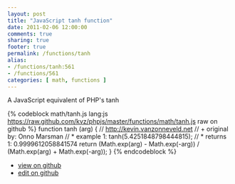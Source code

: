 ```yaml
---
layout: post
title: "JavaScript tanh function"
date: 2011-02-06 12:00:00
comments: true
sharing: true
footer: true
permalink: /functions/tanh
alias:
- /functions/tanh:561
- /functions/561
categories: [ math, functions ]
---
```

A JavaScript equivalent of PHP's tanh
<!-- more -->
{% codeblock math/tanh.js lang:js https://raw.github.com/kvz/phpjs/master/functions/math/tanh.js raw on github %}
function tanh (arg) {
    // http://kevin.vanzonneveld.net
    // +   original by: Onno Marsman
    // *     example 1: tanh(5.4251848798444815);
    // *     returns 1: 0.9999612058841574
    return (Math.exp(arg) - Math.exp(-arg)) / (Math.exp(arg) + Math.exp(-arg));
}
{% endcodeblock %}
<ul>
 <li><a href="https://github.com/kvz/phpjs/blob/master/functions/math/tanh.js">view on github</a></li>
 <li><a href="https://github.com/kvz/phpjs/edit/master/functions/math/tanh.js">edit on github</a></li>
</ul>
